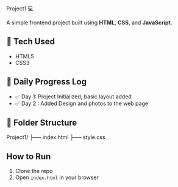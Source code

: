 Project1 💻

A simple frontend project built using **HTML**, **CSS**, and **JavaScript**.

## 🚀 Tech Used
- HTML5
- CSS3
## 📅 Daily Progress Log
- ✅ Day 1: Project Initialized, basic layout added
- ✅ Day 2 : Added Design and photos to the web page

## 📁 Folder Structure
Project1/
├── index.html
├── style.css

## How to Run
1. Clone the repo
2. Open `index.html` in your browser


